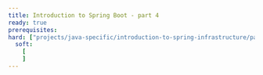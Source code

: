 ```yaml
---
title: Introduction to Spring Boot - part 4
ready: true
prerequisites:
hard: ["projects/java-specific/introduction-to-spring-infrastructure/part-3"]
  soft:
    [ 
    ]
---
```


